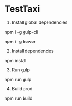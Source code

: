 # TestTaxi

1. Install global dependencies

  npm i -g gulp-cli

  npm i -g bower 

2. Install dependencies 

  npm install

3. Run gulp

  npm run gulp

4. Build prod

  npm run build